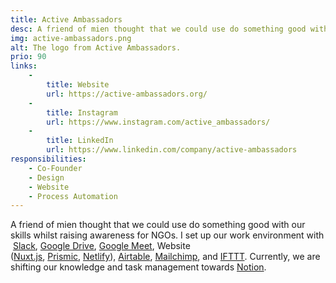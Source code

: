 ```yaml
---
title: Active Ambassadors
desc: A friend of mien thought that we could use do something good with our skills whilst raising awareness for NGOs. I set up our work environment with Slack, Google Drive, Google Meet, Website (Nuxt.js, Prismic, Netlify), Airtable, Mailchimp, and IFTTT. Currently, we are shifting our knowledge and task management towards Notion.
img: active-ambassadors.png
alt: The logo from Active Ambassadors.
prio: 90
links:
    -
        title: Website
        url: https://active-ambassadors.org/
    -
        title: Instagram
        url: https://www.instagram.com/active_ambassadors/
    -
        title: LinkedIn
        url: https://www.linkedin.com/company/active-ambassadors
responsibilities:
    - Co-Founder
    - Design
    - Website
    - Process Automation
---
```


A friend of mien thought that we could use do something good with our skills whilst raising awareness for NGOs. I set up our work environment with  [Slack](https://slack.com/intl/en-de/), [Google Drive](https://www.google.com/intl/en_in/drive/), [Google Meet](https://meet.google.com/), Website ([Nuxt.js](https://nuxtjs.org/), [Prismic](https://prismic.io/), [Netlify](https://www.netlify.com/)), [Airtable](https://airtable.com/), [Mailchimp](https://mailchimp.com/), and [IFTTT](https://ifttt.com/). Currently, we are shifting our knowledge and task management towards [Notion](https://www.notion.so/).
